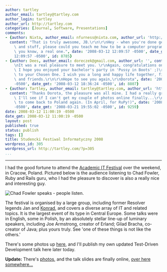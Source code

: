 ```yaml
---
author: tartley
author_email: tartley@tartley.com
author_login: tartley
author_url: http://tartley.com
categories: [Journal, Software, Presentations]
comments:
- {author: Nixta, author_email: nfurness@nixta.com, author_url: 'http://nixtasinks.nixta.com',
  content: "That is truly awesome, JB.\r\n\r\nHey - when you're done getting married\
    \ and stuff, please could you teach me how to be a computer programmer? Like,\
    \ you know, a real one.", date: '2008-03-12 12:09:57 -0500', date_gmt: '2008-03-12
    12:09:57 -0500', id: 8785}
- {author: Dees, author_email: doreczek@gmail.com, author_url: '', content: "Hi Jonathan,\r\
    \nIt was a real pleasure to meet you. \r\nAgain, congratulations on your wedding!\
    \ I hope you enjoyed your bachelor's party in 'Pussy in Boots' ;)\r\nSay hello\
    \ to your Chosen One. I wish you a long and happy life together, filled with family\
    \ and friends.\r\n\r\nHope to see you again,\r\nDorota", date: '2008-03-12 18:36:24
    -0500', date_gmt: '2008-03-12 18:36:24 -0500', id: 8807}
- {author: Tartley, author_email: tartley@tartley.com, author_url: 'http://tartley.com',
  content: "Thanks Dorota, the pleasure was all mine. I had a really great time. Hmmm,\
    \ I'll see if I can't get my couple of photos online finally...\r\n\r\nCan't wait\
    \ to come back to Poland again. (In April, for RuPy!)", date: '2008-03-21 19:55:02
    -0500', date_gmt: '2008-03-21 19:55:02 -0500', id: 9259}
date: 2008-03-12 11:00:19 -0500
date_gmt: 2008-03-12 11:00:19 -0500
layout: post
published: true
status: publish
tags: []
title: Studencki Festiwal Informatyczny 2008
wordpress_id: 305
wordpress_url: http://tartley.com/?p=305
...
```

---

I had the good fortune to attend the [Academic IT
Festival](http://www.sfi.org.pl/news) over the weekend, in Cracow,
Poland. Pictured below is the audience listening to Chad Fowler, Ruby
and Rails guru, who I had the pleasure to discover is also a really nice
and interesting guy.

![Chad Fowler speaks - people
listen.](http://tartley.com/wp-content/uploads/2008/03/audience.jpg)

The festival is organised by a large group, including former Resolver
legends Jan and [Konrad](http://konryd.blogspot.com/), and covers a
diverse array of IT and related topics. It is the largest event of its
type in Central Europe. Some talks were in English, some in Polish, by
an absolutely stellar line-up of luminary speakers, including Joe
Armstrong, creator of Erland; Gilad Bracha, co-creator of Java; plus
yours truly. See 'one of these things is not like the others.'

There's some photos up [here](http://www.sfi.org.pl/gallery/index.html),
and I'll publish my own updated Test-Driven Development talk here later
today.

**Update:** There's
[photos](http://picasaweb.google.co.uk/tartley/20080307StudenckiFestiwalInformatyczny),
and the talk slides are finally online, [over here
somewhere...](http://tartley.com/?p=312)
